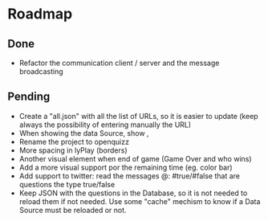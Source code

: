 # Roadmap

## Done

- Refactor the communication client / server and the message broadcasting

## Pending

- Create a "all.json" with all the list of URLs, so it is easier to update (keep always the possibility of entering manually the URL)
- When showing the data Source, show <Name>,<URL>
- Rename the project to openquizz
- More spacing in lyPlay (borders)
- Another visual element when end of game (Game Over and who wins)
- Add a more visual support por the remaining time (eg. color bar)
- Add support to twitter: read the messages @<me>: <question> #true/#false that are questions the type true/false
- Keep JSON with the questions in the Database, so it is not needed to reload them if not needed. Use some "cache" mechism to know if a Data Source must be reloaded or not.
